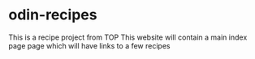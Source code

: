 # odin-recipes
This is a recipe project from TOP
This website will contain a main index page page which will have links to a few recipes
